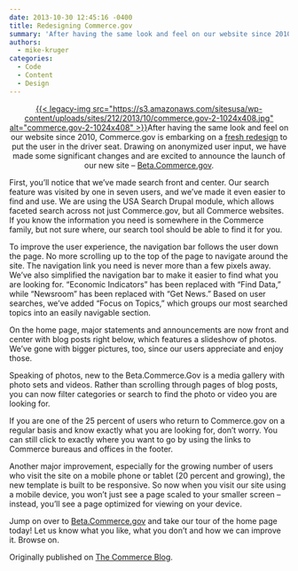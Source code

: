 ```yaml
---
date: 2013-10-30 12:45:16 -0400
title: Redesigning Commerce.gov
summary: 'After having the same look and feel on our website since 2010, Commerce.gov is embarking on a fresh redesign to put the user in the driver seat. Drawing on anonymized user input, we have made some significant changes and are excited to announce the launch of our new site &#8211; Beta.Commerce.gov. First, you&rsquo;ll notice'
authors:
  - mike-kruger
categories:
  - Code
  - Content
  - Design
---
```


<p style="text-align: center">
  <a href="https://s3.amazonaws.com/sitesusa/wp-content/uploads/sites/212/2013/10/commerce.gov-2-1024x408.jpg">{{< legacy-img src="https://s3.amazonaws.com/sitesusa/wp-content/uploads/sites/212/2013/10/commerce.gov-2-1024x408.jpg" alt="commerce.gov-2-1024x408" >}}</a>After having the same look and feel on our website since 2010, Commerce.gov is embarking on a <a href="http://1.usa.gov/1aHAYv3" target="_blank">fresh redesign</a> to put the user in the driver seat. Drawing on anonymized user input, we have made some significant changes and are excited to announce the launch of our new site &#8211; <a href="http://1.usa.gov/1aHAYv3" target="_blank">Beta.Commerce.gov</a>.
</p>

First, you’ll notice that we’ve made search front and center. Our search feature was visited by one in seven users, and we’ve made it even easier to find and use. We are using the USA Search Drupal module, which allows faceted search across not just Commerce.gov, but all Commerce websites. If you know the information you need is somewhere in the Commerce family, but not sure where, our search tool should be able to find it for you.

To improve the user experience, the navigation bar follows the user down the page. No more scrolling up to the top of the page to navigate around the site. The navigation link you need is never more than a few pixels away. We’ve also simplified the navigation bar to make it easier to find what you are looking for. “Economic Indicators” has been replaced with “Find Data,” while “Newsroom” has been replaced with “Get News.” Based on user searches, we’ve added “Focus on Topics,” which groups our most searched topics into an easily navigable section.

On the home page, major statements and announcements are now front and center with blog posts right below, which features a slideshow of photos. We’ve gone with bigger pictures, too, since our users appreciate and enjoy those.

Speaking of photos, new to the Beta.Commerce.Gov is a media gallery with photo sets and videos. Rather than scrolling through pages of blog posts, you can now filter categories or search to find the photo or video you are looking for.

If you are one of the 25 percent of users who return to Commerce.gov on a regular basis and know exactly what you are looking for, don’t worry. You can still click to exactly where you want to go by using the links to Commerce bureaus and offices in the footer.

Another major improvement, especially for the growing number of users who visit the site on a mobile phone or tablet (20 percent and growing), the new template is built to be responsive. So now when you visit our site using a mobile device, you won&#8217;t just see a page scaled to your smaller screen &#8211; instead, you&#8217;ll see a page optimized for viewing on your device.

Jump on over to <a href="http://1.usa.gov/1aHAYv3" target="_blank">Beta.Commerce.gov</a> and take our tour of the home page today! Let us know what you like, what you don’t and how we can improve it. Browse on.

Originally published on <a href="http://www.commerce.gov/blog" target="_blank">The Commerce Blog</a>.